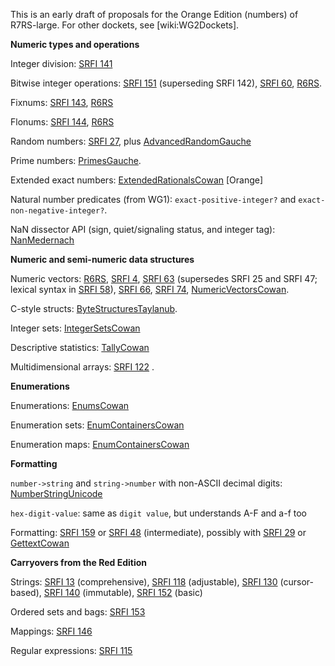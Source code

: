 This is an early draft of proposals for the Orange Edition (numbers) of R7RS-large. For other dockets, see [wiki:WG2Dockets].

**Numeric types and operations**

Integer division: [SRFI 141](http://srfi.schemers.org/srfi-141/srfi-141.html)

Bitwise integer operations:  [SRFI 151](http://srfi.schemers.org/srfi-151/srfi-151.html) (superseding SRFI 142), [SRFI 60](http://srfi.schemers.org/srfi-60/srfi-60.html), [R6RS](http://www.r6rs.org/final/html/r6rs-lib/r6rs-lib-Z-H-12.html#node_sec_11.4).

Fixnums:  [SRFI 143](http://srfi.schemers.org/srfi-143/srfi-143.html), [R6RS](http://www.r6rs.org/final/html/r6rs-lib/r6rs-lib-Z-H-12.html#node_sec_11.2)

Flonums:  [SRFI 144](http://srfi.schemers.org/srfi-144/srfi-1443.html),
[R6RS](http://www.r6rs.org/final/html/r6rs-lib/r6rs-lib-Z-H-12.html#node_sec_11.3)

Random numbers: [SRFI 27](http://srfi.schemers.org/srfi-27/srfi-27.html), plus [AdvancedRandomGauche](AdvancedRandomGauche.md)

Prime numbers:  [PrimesGauche](PrimesGauche.md).

Extended exact numbers:  [ExtendedRationalsCowan](ExtendedRationalsCowan.md) [Orange]

Natural number predicates (from WG1):  `exact-positive-integer?` and `exact-non-negative-integer?`.

NaN dissector API (sign, quiet/signaling status, and integer tag): [NanMedernach](NanMedernach.md)

**Numeric and semi-numeric data structures**

Numeric vectors:  [R6RS](http://www.r6rs.org/final/html/r6rs-lib/r6rs-lib-Z-H-3.html#node_chap_2,), [SRFI 4](http://srfi.schemers.org/srfi-4/srfi-4.html), [SRFI 63](http://srfi.schemers.org/srfi-63/srfi-63.html) (supersedes SRFI 25 and SRFI 47; lexical syntax in [SRFI 58](http://srfi.schemers.org/srfi-58/srfi-58.html)), [SRFI 66](http://srfi.schemers.org/srfi-66/srfi-66.html), [SRFI 74](http://srfi.schemers.org/srfi-74/srfi-74.html), [NumericVectorsCowan](NumericVectorsCowan.md).

C-style structs:  [ByteStructuresTaylanub](https://github.com/TaylanUB/scheme-bytestructures).

Integer sets:  [IntegerSetsCowan](IntegerSetsCowan.md)

Descriptive statistics:  [TallyCowan](TallyCowan.md)

Multidimensional arrays: [SRFI 122](http://srfi.schemers.org/srfi-122/srfi-122.html) .

**Enumerations**

Enumerations:  [EnumsCowan](EnumsCowan.md)

Enumeration sets:  [EnumContainersCowan](EnumContainersCowan.md)

Enumeration maps:  [EnumContainersCowan](EnumContainersCowan.md)

**Formatting**

`number->string` and `string->number` with non-ASCII decimal digits: [NumberStringUnicode](NumberStringUnicode.md)

`hex-digit-value`: same as `digit value`, but understands A-F and a-f too

Formatting: [SRFI 159](http://srfi.schemers.org/srfi-159/srfi-159.html) or [SRFI 48](http://srfi.schemers.org/srfi-48/srfi-48.html) (intermediate), possibly with [SRFI 29](http://srfi.schemers.org/srfi-29/srfi-29.html) or [GettextCowan](GettextCowan.md)

**Carryovers from the Red Edition**

Strings: [SRFI 13](http://srfi.schemers.org/srfi-13/srfi-13.html) (comprehensive), [SRFI 118](http://srfi.schemers.org/srfi-118/srfi-118.html) (adjustable), [SRFI 130](http://srfi.schemers.org/srfi-130/srfi-130.html) (cursor-based), [SRFI 140](http://srfi.schemers.org/srfi-140/srfi-140.html) (immutable), [SRFI 152](http://srfi.schemers.org/srfi-152/srfi-152.html) (basic)

Ordered sets and bags:  [SRFI 153](http://srfi.schemers.org/srfi-153/srfi-153.html)

Mappings: [SRFI 146](http://srfi.schemers.org/srfi-146/srfi-146.html)

Regular expressions: [SRFI 115](http://srfi.schemers.org/srfi-115/srfi-115.html)


